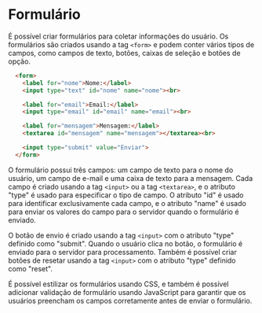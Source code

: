 # Formulário

É possível criar formulários para coletar informações do usuário. Os formulários são criados usando a tag `<form>` e podem conter vários tipos de campos, como campos de texto, botões, caixas de seleção e botões de opção.

```html
  <form>
    <label for="nome">Nome:</label>
    <input type="text" id="nome" name="nome"><br>

    <label for="email">Email:</label>
    <input type="email" id="email" name="email"><br>

    <label for="mensagem">Mensagem:</label>
    <textarea id="mensagem" name="mensagem"></textarea><br>

    <input type="submit" value="Enviar">
  </form>
```

O formulário possui três campos: um campo de texto para o nome do usuário, um campo de e-mail e uma caixa de texto para a mensagem. Cada campo é criado usando a tag `<input>` ou a tag `<textarea>`, e o atributo "type" é usado para especificar o tipo de campo. O atributo "id" é usado para identificar exclusivamente cada campo, e o atributo "name" é usado para enviar os valores do campo para o servidor quando o formulário é enviado.

O botão de envio é criado usando a tag `<input>` com o atributo "type" definido como "submit". Quando o usuário clica no botão, o formulário é enviado para o servidor para processamento. Também é possível criar botões de resetar usando a tag `<input>` com o atributo "type" definido como "reset".

É possível estilizar os formulários usando CSS, e também é possível adicionar validação de formulário usando JavaScript para garantir que os usuários preencham os campos corretamente antes de enviar o formulário.
